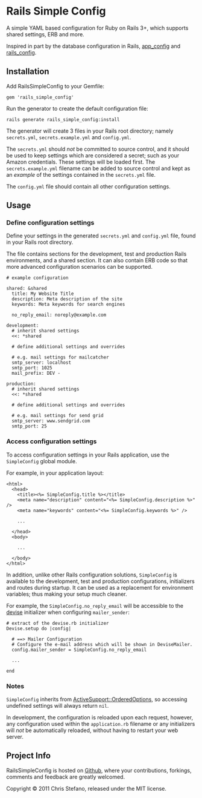 # Rails Simple Config

A simple YAML based configuration for Ruby on Rails 3+, which supports shared settings, ERB and more.

Inspired in part by the database configuration in Rails, [app_config](https://github.com/die-antwort/app_config) and [rails_config](https://github.com/railsjedi/rails_config).

## Installation

Add RailsSimpleConfig to your Gemfile:

    gem 'rails_simple_config'

Run the generator to create the default configuration file:

    rails generate rails_simple_config:install
    
The generator will create 3 files in your Rails root directory; namely `secrets.yml`, `secrets.example.yml` and `config.yml`. 

The `secrets.yml` should _not_ be committed to source control, and it should be used to keep settings which are 
considered a secret; such as your Amazon credentials. These settings will be loaded first. The `secrets.example.yml` filename
can be added to source control and kept as an _example_ of the settings contained in the `secrets.yml` file.

The `config.yml` file should contain all other configuration settings.

## Usage

### Define configuration settings

Define your settings in the generated `secrets.yml` and `config.yml` file, found in your Rails root directory. 

The file contains sections for the development, test and production Rails environments, and a shared section.
It can also contain ERB code so that more advanced configuration scenarios can be supported.

    # example configuration
    
    shared: &shared
      title: My Website Title
      description: Meta description of the site
      keywords: Meta keywords for search engines
      
      no_reply_email: noreply@example.com
      
    development:
      # inherit shared settings
      <<: *shared
      
      # define additional settings and overrides
      
      # e.g. mail settings for mailcatcher
      smtp_server: localhost
      smtp_port: 1025
      mail_prefix: DEV -
    
    production:
      # inherit shared settings
      <<: *shared
      
      # define additional settings and overrides
      
      # e.g. mail settings for send grid
      smtp_server: www.sendgrid.com
      smtp_port: 25

### Access configuration settings

To access configuration settings in your Rails application, use the `SimpleConfig` global module.

For example, in your application layout:

    <html>
      <head>
        <title><%= SimpleConfig.title %></title>
        <meta name="description" content="<%= SimpleConfig.description %>" />
        <meta name="keywords" content="<%= SimpleConfig.keywords %>" />

        ...

      </head>
      <body>

        ...

      </body>
    </html>          

In addition, unlike other Rails configuration solutions, `SimpleConfig` is available to the development, test and production configurations, initializers and routes during startup.
It can be used as a replacement for environment variables; thus making your setup much cleaner.

For example, the `SimpleConfig.no_reply_email` will be accessible to the [devise](https://github.com/plataformatec/devise) initializer when configuring `mailer_sender`:

    # extract of the devise.rb initializer
    Devise.setup do |config|

      # ==> Mailer Configuration
      # Configure the e-mail address which will be shown in DeviseMailer.
      config.mailer_sender = SimpleConfig.no_reply_email

      ...

    end

### Notes

`SimpleConfig` inherits from [ActiveSupport::OrderedOptions](http://api.rubyonrails.org/classes/ActiveSupport/OrderedOptions.html), so accessing undefined settings will always return `nil`.

In development, the configuration is reloaded upon each request, however, any configuration used within the `application.rb` filename
or any initializers will _not_ be automatically reloaded, without having to restart your web server.

## Project Info

RailsSimpleConfig is hosted on [Github](http://github.com/virtualstaticvoid/rails_simple_config), where your contributions, forkings, comments and feedback are greatly welcomed.

Copyright © 2011 Chris Stefano, released under the MIT license.

